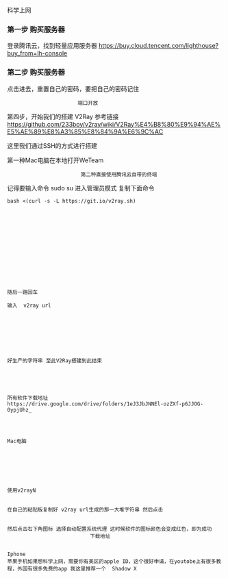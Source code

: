 科学上网

### 第一步 购买服务器


登录腾讯云，找到轻量应用服务器
https://buy.cloud.tencent.com/lighthouse?buy_from=lh-console




### 第二步 购买服务器

                           
                           
                           
点击进去，重置自己的密码，要把自己的密码记住


                           端口开放
                           
 第四步，开始我们的搭建 V2Ray
参考链接
https://github.com/233boy/v2ray/wiki/V2Ray%E4%B8%80%E9%94%AE%E5%AE%89%E8%A3%85%E8%84%9A%E6%9C%AC


这里我们通过SSH的方式进行搭建


 第一种Mac电脑在本地打开WeTeam
                           


                            第二种直接使用腾讯云自带的终端
                           
记得要输入命令 sudo su  进入管理员模式
                           复制下面命令


``` 
bash <(curl -s -L https://git.io/v2ray.sh)


                           


                           
                           




                           


随后一路回车
                           
输入  v2ray url


                           





好生产的字符串 至此V2Ray搭建到此结束





所有软件下载地址 
https://drive.google.com/drive/folders/1eJ3JbJNNEl-ozZXf-p6JJOG-0ypjUhz_




Mac电脑


                           
                           
                           


使用v2rayN


在自己的粘贴板复制好 v2ray url生成的那一大堆字符串 然后点击
                           
                           
然后点击右下角图标 选择自动配置系统代理 这时候软件的图标颜色会变成红色，即为成功
                           下载地址


Iphone
苹果手机如果想科学上网，需要你有美区的apple ID，这个很好申请，在youtobe上有很多教程，外国有很多免费的app 我这里推荐一个  Shadow X


